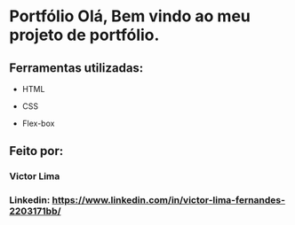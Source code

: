 # Portfólio Olá, Bem vindo ao meu projeto de portfólio.

<p align="center> 
  <img width="470" src="src/assets/home_pc.png">  
</p>

<p align="center> 
  <img width="470" src="[src/assets/home_pc.png](https://github.com/CurrentRiyu/portfolio/blob/main/assets/home_cel.jpg?raw=true)">  
</p>

## Ferramentas utilizadas:

* HTML

* CSS

* Flex-box

## Feito por:

### Victor Lima

### Linkedin: https://www.linkedin.com/in/victor-lima-fernandes-2203171bb/

```
